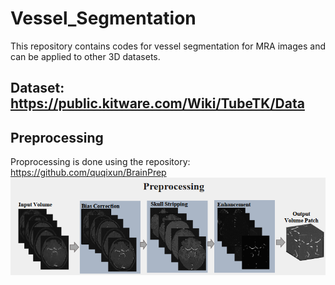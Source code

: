 # Vessel_Segmentation
This repository contains codes for vessel segmentation for MRA images and can be applied to other 3D datasets.


## Dataset: https://public.kitware.com/Wiki/TubeTK/Data

## Preprocessing

Proprocessing is done using the repository: https://github.com/quqixun/BrainPrep
![Vessel_Segmentation_Preprocessing](./figures/preprocessing.png)
